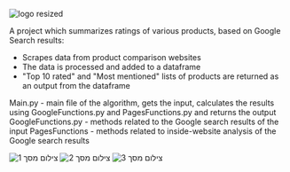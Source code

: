 
![logo resized](https://github.com/tomerfried/CompareSum-/assets/68680809/1fdc40ab-f513-4c8d-a84e-208a8927207f)

A project which summarizes ratings of various products, based on Google Search results:

- Scrapes data from product comparison websites
- The data is processed and added to a dataframe
- "Top 10 rated" and "Most mentioned" lists of products are returned as an output from the dataframe

Main.py - main file of the algorithm, gets the input, calculates the results using GoogleFunctions.py and PagesFunctions.py and returns the output
GoogleFunctions.py - methods related to the Google search results of the input
PagesFunctions - methods related to inside-website analysis of the Google search results

![צילום מסך 1](https://github.com/tomerfried/CompareSum-/assets/68680809/54c9e989-3790-4616-8fd2-a60e3f4d098f)
![צילום מסך 2](https://github.com/tomerfried/CompareSum-/assets/68680809/175a0af1-5fea-4ca8-8e07-e3a917f89d7f)
![צילום מסך 3](https://github.com/tomerfried/CompareSum-/assets/68680809/d7d8c1f0-04fb-476a-9e49-397f98f8a316)
